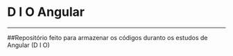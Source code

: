 # D I O Angular
<hr>
##Repositório feito para armazenar os códigos duranto os estudos de Angular (D I O)
